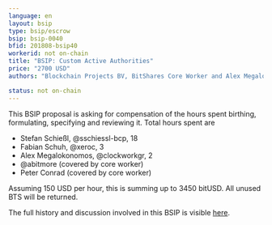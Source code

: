 ```yaml
---
language: en
layout: bsip
type: bsip/escrow
bsip: bsip-0040
bfid: 201808-bsip40
workerid: not on-chain
title: "BSIP: Custom Active Authorities"
price: "2700 USD"
authors: "Blockchain Projects BV, BitShares Core Worker and Alex Megalokonomos"

status: not on-chain
---
```


This BSIP proposal is asking for compensation of the hours spent birthing, formulating, specifying and reviewing it. Total hours spent are
 - Stefan Schießl, @sschiessl-bcp, 18
 - Fabian Schuh, @xeroc, 3
 - Alex Megalokonomos, @clockworkgr, 2
 - @abitmore (covered by core worker)
 - Peter Conrad (covered by core worker)

Assuming 150 USD per hour, this is summing up to 3450 bitUSD. All unused BTS will be returned.

The full history and discussion involved in this BSIP is visible [here](https://github.com/bitshares/bsips/pull/86).